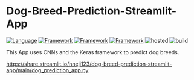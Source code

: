 # Dog-Breed-Prediction-Streamlit-App
[![Language](https://img.shields.io/badge/Python-yellow.svg?style=flat&logo=python&logoColor=white )](https://www.python.org)
[![Framework](https://img.shields.io/badge/Tensorflow-orange.svg?style=flat&logo=Tensorflow&logoColor=white )](http://www.streamlit.com)
[![Framework](https://img.shields.io/badge/Keras-darkred.svg?style=flat&logo=Keras&logoColor=white )](http://www.streamlit.com)
[![Framework](https://img.shields.io/badge/Streamlit-pink.svg?style=flat&logo=Streamlit&logoColor=white )](http://www.streamlit.com)
![hosted](https://img.shields.io/badge/Streamlit-Cloud-red?style=flat&logo=Streamlit&logoColor=white)
![build](https://img.shields.io/badge/build-passing-brightgreen.svg?style=flat)


This App uses CNNs and the Keras framework to predict dog breeds.

https://share.streamlit.io/nneji123/dog-breed-prediction-streamlit-app/main/dog_prediction_app.py
